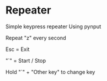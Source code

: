 # Repeater
Simple keypress repeater
Using pynput

Repeat "z" every second

Esc = Exit

"\`" = Start / Stop

Hold "\`" + "Other key" to change key

